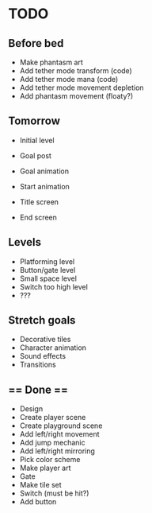 # TODO

## Before bed

- Make phantasm art
- Add tether mode transform (code)
- Add tether mode mana (code)
- Add tether mode movement depletion
- Add phantasm movement (floaty?)

## Tomorrow

- Initial level
- Goal post
- Goal animation

- Start animation
- Title screen
- End screen


## Levels

- Platforming level
- Button/gate level
- Small space level
- Switch too high level
- ???

## Stretch goals

- Decorative tiles
- Character animation
- Sound effects
- Transitions

## == Done ==

- Design
- Create player scene
- Create playground scene
- Add left/right movement
- Add jump mechanic
- Add left/right mirroring
- Pick color scheme
- Make player art
- Gate
- Make tile set
- Switch (must be hit?)
- Add button
